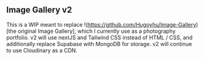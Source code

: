## Image Gallery v2

This is a WIP meant to replace !(https://github.com/Hugoyhu/Image-Gallery)[the original Image Gallery], which I currently use as a photography portfolio. v2 will use nextJS and Tailwind CSS instead of HTML / CSS, and additionally replace Supabase with MongoDB for storage. v2 will continue to use Cloudinary as a CDN. 


